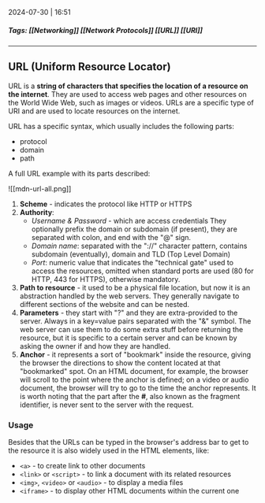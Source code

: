 
2024-07-30 | 16:51

##### Tags: [[Networking]] [[Network Protocols]] [[URL]] [[URI]]

---

## URL (Uniform Resource Locator)

URL is a **string of characters that specifies the location of a resource on the internet**. They are used to access web pages and other resources on the World Wide Web, such as images or videos. URLs are a specific type of URI and are used to locate resources on the internet.

URL has a specific syntax, which usually includes the following parts:
- protocol
- domain
- path

A full URL example with its parts described:

![[mdn-url-all.png]]


1. **Scheme** - indicates the protocol like HTTP or HTTPS
2. **Authority**: 
	- *Username & Password* - which are access credentials They optionally prefix the domain or subdomain (if present), they are separated with colon, and end with the "@" sign.
	- *Domain name*: separated with the "://" character pattern, contains subdomain (eventually), domain and TLD (Top Level Domain)
	- *Port*: numeric value that indicates the "technical gate" used to access the resources, omitted when standard ports are used (80 for HTTP, 443 for HTTPS), otherwise mandatory.
3. **Path to resource** - it used to be a physical file location, but now it is an abstraction handled by the web servers. They generally navigate to different sections of the website and can be nested.
4. **Parameters** - they start with "?" and they are extra-provided to the server. Always in a key=value pairs separated with the "&" symbol. The web server can use them to do some extra stuff before returning the resource, but it is specific to a certain server and can be known by asking the owner if and how they are handled.
5. **Anchor** - it represents a sort of "bookmark" inside the resource, giving the browser the directions to show the content located at that "bookmarked" spot. On an HTML document, for example, the browser will scroll to the point where the anchor is defined; on a video or audio document, the browser will try to go to the time the anchor represents. It is worth noting that the part after the **#**, also known as the fragment identifier, is never sent to the server with the request.

### Usage

Besides that the URLs can be typed in the browser's address bar to get to the resource it is also widely used in the HTML elements, like:
- `<a>` - to create link to other documents 
- `<link>` or `<script>` - to link a document with its related resources
- `<img>`, `<video>` or `<audio>` - to display a media files
- `<iframe>` - to display other HTML documents within the current one
